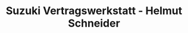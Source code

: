 ---
title: "Suzuki Vertragswerkstatt - Helmut Schneider"
url: /sachsenheim/suzuki-vertragswerkstatt-helmut-schneider/
shop: Motorrad
---